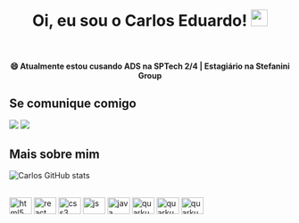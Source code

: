 <h1 align="center">
Oi, eu sou o Carlos Eduardo!
  <img src="https://media.giphy.com/media/hvRJCLFzcasrR4ia7z/giphy.gif" width="30"></h1>
<br/>

<h4 align="center">😄 Atualmente estou cusando ADS na SPTech 2/4 | Estagiário na Stefanini Group</h4>

## Se comunique comigo

<a href="https://www.linkedin.com/in/carlos-eduardo-181b4224a/" target="_blank"><img src="https://img.shields.io/badge/-LinkedIn-%230077B5?style=for-the-badge&logo=linkedin&logoColor=white" target="_blank"></a>
<a href="https://instagram.com/krs.jar" target="_blank"><img src="https://img.shields.io/badge/-Instagram-%23E4405F?style=for-the-badge&logo=instagram&logoColor=white" target="_blank"></a>

## Mais sobre mim

![Carlos GitHub stats](https://github-readme-stats.vercel.app/api?username=CarlozEduardo&show_icons=true&theme=shadow_red)

<div style="display: inline_block"><br>
<img align="center" alt="html5" height="30" width="40" src="https://cdn.jsdelivr.net/gh/devicons/devicon@latest/icons/html5/html5-original.svg" />
<img align="center" alt="react" height="30" width="40" src="https://cdn.jsdelivr.net/gh/devicons/devicon@latest/icons/react/react-original.svg" />
<img align="center" alt="css3" height="30" width="40" src="https://cdn.jsdelivr.net/gh/devicons/devicon@latest/icons/css3/css3-original.svg" />
<img align="center" alt="js" height="30" width="40" src="https://cdn.jsdelivr.net/gh/devicons/devicon@latest/icons/javascript/javascript-original.svg" />
<img align="center" alt="java" height="30" width="40" src="https://cdn.jsdelivr.net/gh/devicons/devicon@latest/icons/java/java-original.svg" />
<img align="center" alt="quarkus" height="30" width="40" src="https://cdn.jsdelivr.net/gh/devicons/devicon@latest/icons/quarkus/quarkus-original.svg" />
<img align="center" alt="quarkus" height="30" width="40" src="https://cdn.jsdelivr.net/gh/devicons/devicon@latest/icons/postgresql/postgresql-original.svg" />
<img align="center" alt="quarkus" height="30" width="40" src="https://cdn.jsdelivr.net/gh/devicons/devicon@latest/icons/mysql/mysql-original.svg" />
</div>
